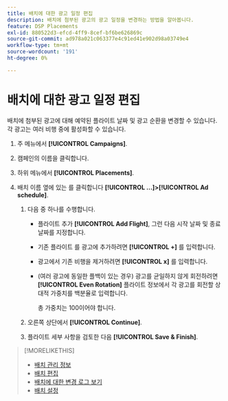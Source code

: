 ```yaml
---
title: 배치에 대한 광고 일정 편집
description: 배치에 첨부된 광고의 광고 일정을 변경하는 방법을 알아봅니다.
feature: DSP Placements
exl-id: 880522d3-efcd-4ff9-8cef-bf6be626869c
source-git-commit: ad978a021c063377e4c91ed41e902d98a03749e4
workflow-type: tm+mt
source-wordcount: '191'
ht-degree: 0%

---
```


# 배치에 대한 광고 일정 편집

<!-- Some placements don't have this option. Clarify which placement types aren't eligible -- just simple ad serving placements (PG ones seem okay)? And anything else? -->

배치에 첨부된 광고에 대해 예약된 플라이트 날짜 및 광고 순환을 변경할 수 있습니다. 각 광고는 여러 비행 중에 활성화할 수 있습니다.

1. 주 메뉴에서 **[!UICONTROL Campaigns]**.

1. 캠페인의 이름을 클릭합니다.

1. 하위 메뉴에서 **[!UICONTROL Placements]**.

1. 배치 이름 옆에 있는 를 클릭합니다  **[!UICONTROL ...]>[!UICONTROL Ad schedule]**.

   1. 다음 중 하나를 수행합니다.

      * 플라이트 추가 **[!UICONTROL Add Flight]**, 그런 다음 시작 날짜 및 종료 날짜를 지정합니다.

      * 기존 플라이트 를 광고에 추가하려면 **[!UICONTROL +]** 를 입력합니다.

      * 광고에서 기존 비행을 제거하려면 **[!UICONTROL x]** 를 입력합니다.

      * (여러 광고에 동일한 플백이 있는 경우) 광고를 균일하지 않게 회전하려면 **[!UICONTROL Even Rotation]** 플라이트 정보에서 각 광고를 회전할 상대적 가중치를 백분율로 입력합니다.

         총 가중치는 100이어야 합니다.
   1. 오른쪽 상단에서 **[!UICONTROL Continue]**.

   1. 플라이트 세부 사항을 검토한 다음 **[!UICONTROL Save & Finish]**.


>[!MORELIKETHIS]
>
>* [배치 관리 정보](placement-about.md)
>* [배치 편집](placement-edit.md)
>* [배치에 대한 변경 로그 보기](placement-change-log.md)
>* [배치 설정](placement-settings.md)

